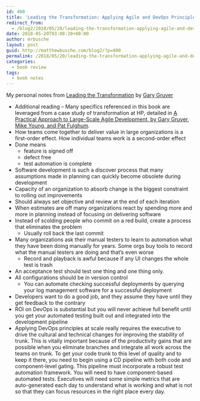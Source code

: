 ```yaml
---
id: 400
title: 'Leading the Transformation: Applying Agile and DevOps Principles at Scale Notes'
redirect_from:
  - /blog2/2018/05/20/leading-the-transformation-applying-agile-and-devops-principles-at-scale-notes/
date: 2018-05-20T03:08:20+00:00
author: mrbusche
layout: post
guid: http://matthewbusche.com/blog2/?p=400
permalink: /2018/05/20/leading-the-transformation-applying-agile-and-devops-principles-at-scale-notes/
categories:
  - book review
tags:
  - book notes
---
```

My personal notes from [Leading the Transformation](https://www.amazon.com/Leading-Transformation-Applying-DevOps-Principles-ebook/dp/B07B43BLLB/) by [Gary Gruver](https://twitter.com/gruvergary)

  * Additional reading &#8211; Many specifics referenced in this book are leveraged from a case study of transformation at HP, detailed in [A Practical Approach to Large-Scale Agile Development, by Gary Gruver, Mike Young, and Pat Fulghum](http://ptgmedia.pearsoncmg.com/images/9780321821720/samplepages/9780321821720.pdf).
  * How teams come together to deliver value in large organizations is a first-order effect. How individual teams work is a second-order effect
  * Done means
      * feature is signed off
      * defect free
      * test automation is complete
  * Software development is such a discover process that many assumptions made in planning can quickly become obsolete during development
  * Capacity of an organization to absorb change is the biggest constraint to rolling out improvements
  * Should always set objective and review at the end of each iteration
  * When estimates are off many organizations react by spending more and more in planning instead of focusing on delivering software
  * Instead of scolding people who commit on a red build, create a process that eliminates the problem
      * Usually roll back the last commit
  * Many organizations ask their manual testers to learn to automation what they have been doing manually for years. Some orgs buy tools to record what the manual testers are doing and that&#8217;s even worse
      * Record and playback is awful because if any UI changes the whole test is trash
  * An acceptance test should test one thing and one thing only.
  * All configurations should be in version control
      * You can automate checking successful deployments by querying your log management software for a successful deployment
  * Developers want to do a good job, and they assume they have until they get feedback to the contrary
  * ROI on DevOps is substantial but you will never achieve full benefit until you get your automated testing built out and integrated into the development pipeline
  * Applying DevOps principles at scale really requires the executive to drive the cultural and technical changes for improving the stability of trunk. This is vitally important because of the productivity gains that are possible when you eliminate branches and integrate all work across the teams on trunk. To get your code trunk to this level of quality and to keep it there, you need to begin using a CD pipeline with both code and component-level gating. This pipeline must incorporate a robust test automation framework. You will need to have component-based automated tests. Executives will need some simple metrics that are auto-generated each day to understand what is working and what is not so that they can focus resources in the right place every day.

&nbsp;